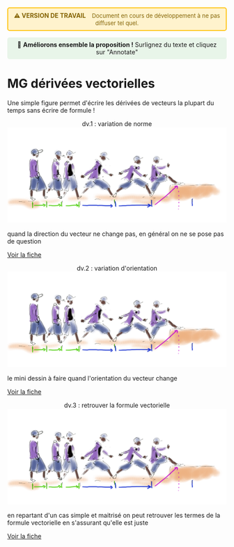 <div style="background-color: #fff3cd; border: 2px solid #ffc107; border-radius: 5px; padding: 8px 12px; margin: 15px 0; text-align: center;">
  <strong style="color: #856404; font-size: 14px;">⚠️ VERSION DE TRAVAIL</strong>
  <span style="color: #856404; margin-left: 10px; font-size: 13px;">
    Document en cours de développement à ne pas diffuser tel quel.
  </span>
</div>

<div style="background-color: #e8f5e9; padding: 8px 12px; margin: 15px 0; border-radius: 5px; text-align: center; font-size: 14px;">
  💬 <strong>Améliorons ensemble la proposition !</strong> Surlignez du texte et cliquez sur "Annotate"
</div>


# MG dérivées vectorielles
Une simple figure permet d'écrire les dérivées de vecteurs la plupart du temps sans écrire de formule !



<div class="card-container">


  <!-- Carte 1 -->
  <div class="card">
    <div class="card-header" style="text-align: center;">
      dv.1 : variation de norme
    </div>
    <div class="card-body">
      <img src="../../_static/images/MG/der_vectorielle/illu5.png" alt="h_sens_phy" class="img-responsive">
      <p> quand la direction du vecteur ne change pas, en général on ne se pose pas de question </p>
      <p class="card-footer-link">
        <a href="../MG_dervectorielle/MG_der_vectorielles1.html" class="card-link">
          Voir la fiche <i class="fas fa-arrow-right"></i>
        </a>
      </p>
    </div>
  </div>

  <!-- Carte 2 -->
  <div class="card">
    <div class="card-header" style="text-align: center;">
      dv.2 : variation d'orientation
    </div>
    <div class="card-body">
      <img src="../../_static/images/MG/der_vectorielle/illu5.png" alt="h_sens_phy" class="img-responsive">
      <p> le mini dessin à faire quand l'orientation du vecteur change </p>
      <p class="card-footer-link">
        <a href="../MG_dervectorielle/MG_der_vectorielles2.html" class="card-link">
          Voir la fiche <i class="fas fa-arrow-right"></i>
        </a>
      </p>
    </div>
  </div>

  
  <!-- Carte n -->
  <div class="card">
    <div class="card-header" style="text-align: center;">
      dv.3 : retrouver la formule vectorielle
    </div>
    <div class="card-body">
      <img src="../../_static/images/MG/der_vectorielle/illu5.png" alt="h_sens_phy" class="img-responsive">
      <p> en repartant d'un cas simple et maitrisé on peut retrouver les termes de la formule vectorielle en s'assurant qu'elle est juste </p>
      <p class="card-footer-link">
        <a href="../MG_dervectorielle/MG_der_vectorielles3.html" class="card-link">
          Voir la fiche <i class="fas fa-arrow-right"></i>
        </a>
      </p>
    </div>
  </div>


</div>



